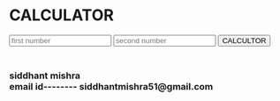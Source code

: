 # <!DOCTYPE html>
<html lang="en">
<head>
    <meta charset="UTF-8">
    <title> CALCULATOR</title>
</head>
<body>
    <h1> CALCULATOR</h1>
    <form action="/" method="post">
        <input type="text" name="num1" 
placeholder="first number">
        <input type="text" name="num2" 
placeholder="second number">
       <button type="submit" 
name="submit">CALCULTOR</button>
      <h3><br> siddhant mishra <br>email id--------  
siddhantmishra51@gmail.com  </h3>
    </form>
</body>
</html>
